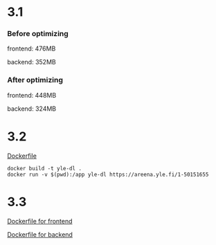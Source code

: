 # 3.1
### Before optimizing
frontend: 476MB

backend: 352MB

### After optimizing
frontend: 448MB

backend: 324MB

# 3.2
[Dockerfile](https://github.com/yumoL/docker_exercises/blob/master/part3/3.2/Dockerfile)
```
docker build -t yle-dl .
docker run -v $(pwd):/app yle-dl https://areena.yle.fi/1-50151655
```
# 3.3
[Dockerfile for frontend](https://github.com/yumoL/docker_exercises/blob/master/part3/3.3/frontend/Dockerfile)

[Dockerfile for backend](https://github.com/yumoL/docker_exercises/blob/master/part3/3.3/backend/Dockerfile)

